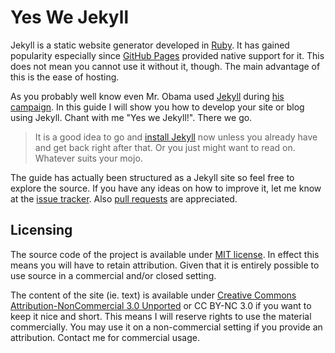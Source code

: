 # Yes We Jekyll

Jekyll is a static website generator developed in [Ruby](http://www.ruby-lang.org/en/). It has gained popularity especially since [GitHub Pages](https://pages.github.com) provided native support for it. This does not mean you cannot use it without it, though. The main advantage of this is the ease of hosting.

As you probably well know even Mr. Obama used [Jekyll](https://github.com/mojombo/jekyll) during [his campaign](http://kylerush.net/blog/meet-the-obama-campaigns-250-million-fundraising-platform/). In this guide I will show you how to develop your site or blog using Jekyll. Chant with me "Yes we Jekyll!". There we go.

> It is a good idea to go and [install Jekyll](https://github.com/mojombo/jekyll/wiki/install) now unless you already have and get back right after that. Or you just might want to read on. Whatever suits your mojo.

The guide has actually been structured as a Jekyll site so feel free to explore the source. If you have any ideas on how to improve it, let me know at the [issue tracker](https://github.com/bebraw/yeswejekyll/issues). Also [pull requests](https://github.com/bebraw/yeswejekyll/pulls) are appreciated.


## Licensing

The source code of the project is available under [MIT license](http://opensource.org/licenses/MIT). In effect this means you will have to retain attribution. Given that it is entirely possible to use source in a commercial and/or closed setting.

The content of the site (ie. text) is available under [Creative Commons Attribution-NonCommercial 3.0 Unported](http://creativecommons.org/licenses/by-nc/3.0/) or CC BY-NC 3.0 if you want to keep it nice and short. This means I will reserve rights to use the material commercially. You may use it on a non-commercial setting if you provide an attribution. Contact me for commercial usage.

